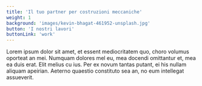 ```yaml
---
title: 'Il tuo partner per costruzioni meccaniche'
weight: 1
background: 'images/kevin-bhagat-461952-unsplash.jpg'
button: 'I nostri lavori'
buttonLink: 'work'
---
```


Lorem ipsum dolor sit amet, et essent mediocritatem quo, choro volumus oporteat an mei. Numquam dolores mel eu, mea docendi omittantur et, mea ea duis erat. Elit melius cu ius. Per ex novum tantas putant, ei his nullam aliquam apeirian. Aeterno quaestio constituto sea an, no eum intellegat assueverit.
